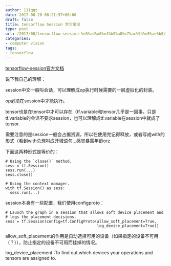 ```yaml
---
author: 111qqz
date: 2017-08-20 08:21:57+00:00
draft: false
title: tensorflow Session 学习笔记
type: post
url: /2017/08/tensorflow-session-%e5%ad%a6%e4%b9%a0%e7%ac%94%e8%ae%b0/
categories:
- computer vision
tags:
- tensorflow
---
```


[tensorflow-session官方文档](https://www.tensorflow.org/api_docs/python/tf/Session)

说下我自己的理解：

session中文一般叫会话，可以理解成op执行时候需要的一层虚拟化的封装。

op必须在session中才能执行。

tensor也是在tensor中才可以存在（tf.variable和tensor几乎是一回事，只是tf.variable的会话不要求session，也可以理解成tf.variable在session中就成了tensor.

需要注意的是session一般会占据资源，所以在使用完记得释放，或者写成with的形式（看到with总想叫成开域语句...感觉暴露年龄orz

下面这两种形式是等价的：


    
    # Using the `close()` method.
    sess = tf.Session()
    sess.run(...)
    sess.close()
    
    # Using the context manager.
    with tf.Session() as sess:
      sess.run(...)



session本身有一些配置，我们使用configproto：


    
    # Launch the graph in a session that allows soft device placement and
    # logs the placement decisions.
    sess = tf.Session(config=tf.ConfigProto(allow_soft_placement=True,
                                            log_device_placement=True))



allow_soft_placement的作用是自动选择可用的设备（如果指定的设备不可用（？）），防止指定的设备不可用而挂掉的情况。

log_device_placement :To find out which devices your operations and tensors are assigned to.










